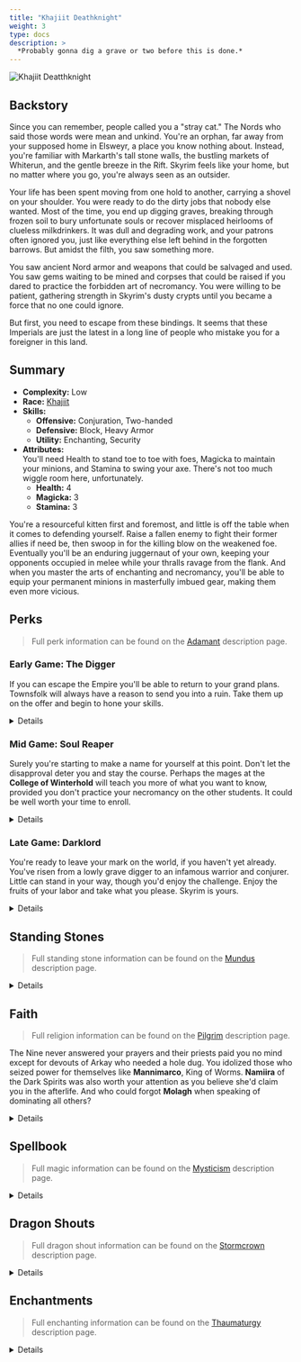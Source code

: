```yaml
---
title: "Khajiit Deathknight"
weight: 3
type: docs
description: >
  *Probably gonna dig a grave or two before this is done.*
---
```


![Khajiit Deatthknight](/Pictures/sss/builds/khajiit-deathknight.png)

## Backstory

Since you can remember, people called you a "stray cat." The Nords who said those words were mean and unkind. You're an orphan, far away from your supposed home in Elsweyr, a place you know nothing about. Instead, you're familiar with Markarth's tall stone walls, the bustling markets of Whiterun, and the gentle breeze in the Rift. Skyrim feels like your home, but no matter where you go, you're always seen as an outsider.

Your life has been spent moving from one hold to another, carrying a shovel on your shoulder. You were ready to do the dirty jobs that nobody else wanted. Most of the time, you end up digging graves, breaking through frozen soil to bury unfortunate souls or recover misplaced heirlooms of clueless milkdrinkers. It was dull and degrading work, and your patrons often ignored you, just like everything else left behind in the forgotten barrows. But amidst the filth, you saw something more.

You saw ancient Nord armor and weapons that could be salvaged and used. You saw gems waiting to be mined and corpses that could be raised if you dared to practice the forbidden art of necromancy. You were willing to be patient, gathering strength in Skyrim's dusty crypts until you became a force that no one could ignore.

But first, you need to escape from these bindings. It seems that these Imperials are just the latest in a long line of people who mistake you for a foreigner in this land.


## Summary

* **Complexity:** Low
* **Race:** [Khajiit](## "Major Skill: Hand to Hand
Minor Skills: Alchemy, Archery, Light Armor, Security, Sneak
Lunar Blessing: You spend 25% less Stamina while power attacking or drawing a bow, and 50% less Stamina while sprinting.
Night Eye: Improves the caster’s night vision for 60 seconds.")
* **Skills:**
  * **Offensive:** Conjuration, Two-handed  
  * **Defensive:** Block, Heavy Armor  
  * **Utility:** Enchanting, Security
* **Attributes:**  
You'll need Health to stand toe to toe with foes, Magicka to maintain your minions, and Stamina to swing your axe. There's not too much wiggle room here, unfortunately.
  * **Health:** 4
  * **Magicka:** 3
  * **Stamina:** 3

You're a resourceful kitten first and foremost, and little is off the table when it comes to defending yourself. Raise a fallen enemy to fight their former allies if need be, then swoop in for the killing blow on the weakened foe. Eventually you'll be an enduring juggernaut of your own, keeping your opponents occupied in melee while your thralls ravage from the flank. And when you master the arts of enchanting and necromancy, you'll be able to equip your permanent minions in masterfully imbued gear, making them even more vicious. 

## Perks

> Full perk information can be found on the [Adamant](https://www.nexusmods.com/skyrimspecialedition/mods/30191) description page.

### Early Game: The Digger

If you can escape the Empire you'll be able to return to your grand plans. Townsfolk will always have a reason to send you into a ruin. Take them up on the offer and begin to hone your skills.

<details>

#### Block

*A well timed block will be the difference between raising the dead and joining them.*

* **Gladiator 1 (10):** Blocking is 25% more effective.
 
#### Conjuration

*Always be on the lookout for a corpse to call to your aid.*

* **Summoner 1 (10):** Conjuration spells cost 25 less Magicka.
* **Undead Servant 1 (20):** Reanimated zombies last five times longer. 
* **False Life 1 (30):** Reanimated zombies move 25% faster. 
 
#### Heavy Armor

*Nordic ruins are full of heavy armor for the taking. Grab a set and keep yourself safe.*

* **Defender 1 (10):** Heavy armor is 25% more effective.
* **Conditioning 1 (20):** You gain 50% Health Regeneration when wearing a heavy armor chest piece.
* **Juggernaut 1 (30):** You receive a 25% bonus to armor rating when wearing a heavy armor chest piece.
 
#### Security

*The best loot will often be behind a rusted lock. You'll have to master opening them to access riches.*

* **Collector 1 (10):** You are 25% better at lockpicking and pickpocketing.
 
#### Two-handed

*What's better than an axe? A bigger axe, you've always thought.*

* **Champion 1 (10):** Two-handed weapons do 25% more damage.
* **Rip and Tear 1 (20):** Battleaxes deal damage over time.
* **Warrior's Stance 1 (30):** Power attacks with Two-handed weapons deal 25% extra damage and have a chance to decapitate your enemies.


</details>

### Mid Game: Soul Reaper

Surely you're starting to make a name for yourself at this point. Don't let the disapproval deter you and stay the course. Perhaps the mages at the **College of Winterhold** will teach you more of what you want to know, provided you don't practice your necromancy on the other students. It could be well worth your time to enroll.

<details>

#### Block

*Bashing with your axe can be considered as another attack in your repertoire.*

* **Deadly Bash 1 (20):** Bashing does five times more damage.
* **Defensive Maneuvers (30):** Blocking no longer slows your movement.
* **Stunning Strike (40):** Bashes also deals damage to Magicka and Stamina.
* **Gladiator 2 (50):** Blocking is 50% more effective.
 
#### Conjuration

*Your minions are more capable, and eventually... reusable.*

* **Cultist 1 (30)** Daedric shrines are twice as strong.
* **Corpse Preparation (40):** Reanimated zombies no longer disintegrate when they die.
* **Summoner 2 (50):** Conjuration spells cost 50% less Magicka.
* **Necropotence 1 (60):** Reanimated zombies regenerate Magicka and Stamina over time.
 
#### Enchanting

*Souls are among the things you've collected on your adventures. Let's not put those to waste either.*

* **Artificer 1 (10):** New enchantments are 25% stronger.
* **Jewelry Enchanter (30):** New enchantments on jewelry are 25% stronger.
 
#### Heavy Armor

*You should be very comfortable in your armor at this point. It won't slow you down and will keep you in tip top health.*

* **Unstoppable (40):** Your Armor weighs nothing and doesn’t slow you down when wearing a heavy armor chest piece.
* **Defender 2 (50):** Heavy armor is 50% more effective. 
* **Conditioning 2 (60):** You gain 100% Health Regeneration when wearing a heavy armor chest piece.
 
#### Security

*Your persistence and experience allows you to find things no one else can.*

* **Golden Touch (20):** You find more gold when opening chests and picking pockets.
* **Locksmith (40):** Your lockpicks start closer to the opening position.
 
#### Speech

*You'll need to sell off your large dungeon hauls, and a little small talk with the merchants will go a long way.*

* **Merchant 1 (10):** You receive 25% better prices.
* **Supply and Demand 1 (30):** Merchants have extra gold for bartering.
 
#### Two-handed

*If something stands in front of you, add it to your collection of corpses.*

* **Rend and Rake 1 (40):** Battleaxes deal three times as much damage over time.
* **Overpower (40):** Power attacks with Two-handed weapons deal 50% extra damage to targets who are power attacking, drawing a bow, or casting a spell. 
* **Champion 2 (50):** Two-handed weapons do 50% more damage.
* **Warrior's Stance 2 (60):** Power attacks with Two-handed weapons deal 50% extra damage and have a chance to decapitate your enemies.
* **Cleave (70):** Power attacks with two-handed weapons hit all targets in front of you.

</details>

### Late Game: Darklord

You're ready to leave your mark on the world, if you haven't yet already. You've risen from a lowly grave digger to an infamous warrior and conjurer. Little can stand in your way, though you'd enjoy the challenge. Enjoy the fruits of your labor and take what you please. Skyrim is yours.

<details>

#### Block

*Extra damage on your bash never hurt anyone. Unless, of course, they were your enemy.*

* **Deadly Bash 2 (80):** Bashing does ten times more damage.
 
#### Conjuration

*An extra minion is full of potential. Don't forget the Ritual Stone and the Necromancer's Amulet to have four thralls at your command.*

* **Cultist 2 (60):** Daedric shrines are twice as strong, and you receive additional bonuses when you pray at their shrines.
* **False Life 2 (70):** Reanimated zombies move 50% faster.
* **Undead Servant 2 (80):** Reanimated zombies last until killed.
* **Necropotence 2 (90):** Reanimated zombies regenerate Health, Magicka, and Stamina over time.
* **Doors of Oblivion (100):** You can summon or reanimate one additional minion.
 
#### Enchanting

*And for each of your thralls, provide them with the perfect gear to enable them to do what they do best.*

* **Armor Enchanter (40):** New enchantments on armor are 25% stronger.
* **Corpus Enchanter (60):** Health, Magicka, and Stamina enchantments are 25% stronger.
* **Elemental Enchanter (70):** Elemental enchantments are 25% stronger.
* **Insightful Enchanter (80):** Skill enchantments are 25% stronger.
* **Twin Secrets (100):** You can place two enchantments on a single item.
 
#### Heavy Armor

*Extra security in case something brings you to low health.*

* **Juggernaut 2 (70):** You receive a 50% bonus to armor rating when wearing a heavy armor chest piece.
* **Defiance (80):** You take 25% less damage when you fall below half Health while wearing a heavy armor chest piece.
 
#### Security

*Drizzle some icing on your loot cake. You'll be rich beyond your wildest dreams in no time.*

* **Collector 2 (50):** You are 50% better at lockpicking and pickpocketing. 
* **Dungeon Delver (60):** You find more rare loot in dungeons.
* **Treasure Hunter (90):** You have a chance to find valuable treasure in any chest.
 
#### Speech

*And you can sell water to a well, making your profits that much more lucrative.*

* **Merchant 2 (50):** You receive 50% better prices.
* **Supply and Demand 2 (60):** Merchants have even more extra gold for bartering.
 
#### Two-handed

*Your battle prowess with a battleaxe is downright terrifying.*

* **Rip and Tear 2 (70):** Battleaxes deal more damage over a longer time.
* **Massacre (80):** Power attacks with Two-handed weapons 50% extra damage to targets who fall below half Health.
* **Rend and Rake 2 (90):** Battleaxes deal five times as much damage over time.
* **Rampage (100):** Repeated power attacks against a single target with Two-handed weapons deal up to double damage.

</details>

## Standing Stones

> Full standing stone information can be found on the [Mundus](https://www.nexusmods.com/skyrimspecialedition/mods/33411) description page.

<details>

<img align="right" width="100" src="/Pictures/sss/builds/the-warrior.webp">

#### The Warrior (Guardian)

***Warborn:*** *Your Health is increased by 50, and blocking is 25% more effective.*

Starting out you'll have little to work with. Bolster your health and blocking so you'll be able to man the frontlines and live to see better days.

<img align="right" width="100" src="/Pictures/sss/builds/the-ritual.webp">

#### The Ritual

***Mother’s Sorrow:*** *You can summon or reanimate one additional minion, but your summoning and reanimation spells last half as long.*

Bodies are plentiful enough. Don't get attached to them and raise as many as you need to overpower your enemies. This trade is even more beneficial in the late game when your summons are more powerful and last even longer.

<img align="right" width="100" src="/Pictures/sss/builds/the-tower.webp">

#### The Tower

***Warden’s Wall:*** *Your Armor Rating is increased by 100, and you reflect 100% of incoming melee damage back at your attacker.*

Put your heavy armor to even more use by reflecting back the damage you invite. Tanking damage in lieu of your zombies keeps them alive longer, and keeping them alive means they put out more damage of their own. This choice can greatly boost your damage output if you can handle it.

</details>

## Faith

> Full religion information can be found on the [Pilgrim](https://www.nexusmods.com/skyrimspecialedition/mods/54099) description page.

The Nine never answered your prayers and their priests paid you no mind except for devouts of Arkay who needed a hole dug. You idolized those who seized power for themselves like **Mannimarco**, King of Worms. **Namiira** of the Dark Spirits was also worth your attention as you believe she'd claim you in the afterlife. And who could forgot **Molagh** when speaking of dominating all others?

<details>

#### Mannimarco

*Your Conjuration spells cost 10/20% less. / You can reanimate two additional zombies, but when you do not control at least one reanimated zombie, your Armor Rating is reduced by 300 and your Magic Resistance is reduced by 50%.*

Mannimarco is an obvious choice for necromancers. The downside is barely a hurdle as you'll be able to find a corpse nearly anywhere if not make one quickly enough. Just take care not to encounter any dragons unaccompanied.

#### Molag Bal

*You have 25/50 extra Magicka. / You cannot regenerate Magicka in combat, but you absorb 20 points of Magicka per second from nearby enemies.*

You're someone who loves to take what's other's and put it to use. Molagh helps you do that with Magicka. The downside puts a damper on your ability to raise corpses if you're unable to drain enough from your enemies.

#### Namira

*You have 50/100% Disease Resistance. / When you feed on a corpse, your Health regenerates twice as fast. When you have not fed, you cannot regenerate Health.*

Namiira can be a darker turn for the build by adding another layer of usefulness to corpses. The health regeneration complements your heavy armor perks well and the disease resistance seems fitting for someone who spends lots of time in tombs.

</details>

## Spellbook

> Full magic information can be found on the [Mysticism](https://www.nexusmods.com/skyrimspecialedition/mods/27839) description page.

<details>

<img align="right" width="100" height="100" src="/Pictures/sss/builds/skill-conjuration.webp">

### Conjuration

Conjuration is the glue between your martial abilities and your enchanting studies. Without it you'll have no one watching your back and no reliable way to fill your soul gems. With it, well, you're a force to be reckoned with.

* **Soul Trap (Novice+):** *If a target dies within 60 seconds, fills a soul gem.*  
  You'll need soul gems for enchanting and this is a solid way of obtaining the.

* **Raise Zombie (Novice+):** *Reanimates a corpse up to level 5 for 120 seconds.*  
  You may be tempted to summon something to do your bidding but using material that's already around is better for the environment.

* **Daedric Cure (Adept+):** *Restores 20 Health per second to nearby summoned creatures and reanimated zombies.*  
  Especially potent if you went the Mannimarco route, this will keep your horde moving in top condition.

</details>

## Dragon Shouts

> Full dragon shout information can be found on the [Stormcrown](https://www.nexusmods.com/skyrimspecialedition/mods/90659) description page.

<details>

#### Battle Fury
*Cooldown: 60/90/120 seconds*  

* **Raan:** *All nearby allies move and attack 10% faster for 60 seconds.*
* **Mir:** *All nearby allies move and attack 15% faster for 60 seconds.*
* **Shaan:** *All nearby allies move and attack 20% faster for 60 seconds.*
* **Meditation:** *Battle Fury increases the Armor Rating of all nearby allies by up to 150.*

Your minions count as allies and they tend to carry weapons. A 20% boost is nothing to sneeze at, especially with a 50% or better uptime. The meditation adds a substantial amount of armor to them all as well.

#### Soul Tear<sup>DG</sup>
*Cooldown: 120/150/180 seconds*

* **Rii:** *Deals 5 Magic damage per second for 10 seconds.*
* **Vaaz:** *Deals 7.5 Magic damage per second for 10 seconds. If the target dies, fills a soul gem.*
* **Zol:** *Deals 10 Magic damage per second for 10 seconds. If the target dies, fills a soul gem and reanimates their corpse.*
* **Meditation:** *Soul Tear deals extra damage over 10 seconds.*

Damages enemies, fills your soul gems, and can raise a corpse automatically for you with the 3rd word? Talk about efficiency! Don't hesitate to open up encounters with this one as you'll turn an enemy on their friends.

#### Summon Durnehviir<sup>DG</sup>
*Cooldown: 5/10/300 seconds*

* **Dur:** *No effect.*
* **Neh:** *No effect.*
* **Viir:** *Summons Durnehviir.*
  
Your whole schtick is using what you find and you found a dragon. Better yet, you found a dragon that can summon more allies to fight alongside you. Use this for the hard fights, just remember that Durnehviir counts towards your summon limit when you think of reanimating anything else.

</details>

## Enchantments

> Full enchanting information can be found on the [Thaumaturgy](https://www.nexusmods.com/skyrimspecialedition/mods/57138) description page.

<details>

#### Weapon

* **Soulbrand:** *Deals 3 Magic damage per second for 10 seconds. If the target dies, fills a soul gem.*
* **Damage Armor:** *Reduces enemy Armor Rating by 150 for 30 seconds.*
* **Paralyze:** *Living targets up to level 40 have a 25% chance to be paralyzed for 10 seconds.*

Automatically filling your soul gems will do wonders for your Enchanting experience. Otherwise, the offensive option is to remove the enemy's armor and the defensive would be crowd control via paralysis. *Fear* also works but you'll want to keep foes within cleave range.

#### Head

* **Fortify Power Attacks:** *You deal 25% more damage with power attacks.*
* **Fortify Block:** *You block 25% more damage.*
* **Reflect Damage:** *You reflect 50% of incoming melee damage back at your attacker.*

A 25% boost to a monstrous swing is a solid return on investment. Your other options include blocking damage or taking it to give back. You can't really go wrong with either choice though one requires you to actually block the incoming attacks.

#### Chest

* **Fortify Power Attacks:** *You deal 25% more damage with power attacks.*
* **Resist Magic:** *Your Magic Resistance is increased by 25%.*
* **Reflect Damage:** *You reflect 50% of incoming melee damage back at your attacker.*

With a great weapon your power attacks are frightening. Boosting them makes them even more so. Reflecting damage back at attackers is a tempting alternative, and you're sturdy enough to do it, but you could always be sturdier against mages. 

#### Gloves

* **Fortify Two-handed:** *You deal 25% extra damage with Two-handed weapons.*
* **Fortify Security:** *You are 25% better at lockpicking and pickpocketing.*
* **Resist [Element]:** *Your [Element] Resistance is increased by 50%.*

If you're having trouble with locks this is one way to help yourself. As returns on that enchantment diminish, consider switching to the solid damage option or boosting your elemental resistance.

#### Boots

* **Fortify Carry Weight:** *Your Carry Weight is increased by 50.*
* **Fortify Stamina:** *Your Stamina is increased by 50.*
* **Fortify Stamina Regeneration:** *Your Stamina Regeneration is increased by 50%.*

The perk build skipped over *Extra Pockets*, so this is a place where you can secure more carry weight for all the extra loot you find. If you don't need it, focusing on Stamina will allow you to power attack more frequently.

#### Necklace

* **Resist Disease:** *Your Disease Resistance is increased by 100%.*
* **Resist Magic:** *Your Magic Resistance is increased by 25%.*
* **Fortify Block:** *You block 25% more damage.*

This build expects to be on the frontlines taking plenty of hits. Unless you have something like *Namira's* additional blessing, that leaves you open to a lot of diseases. It's not a conventional choice but it will save you a lot of headaches.

#### Ring

* **Fortify Two-handed:** *You deal 25% extra damage with Two-handed weapons.*
* **Resist Magic:** *Your Magic Resistance is increased by 25%.*
* **Resist Disease:** *Your Disease Resistance is increased by 100%.*

If you don't have disease resistance elsewhere in the build, grab it. Otherwise, boost your main source of damage or bolster your magic defense.

</details>